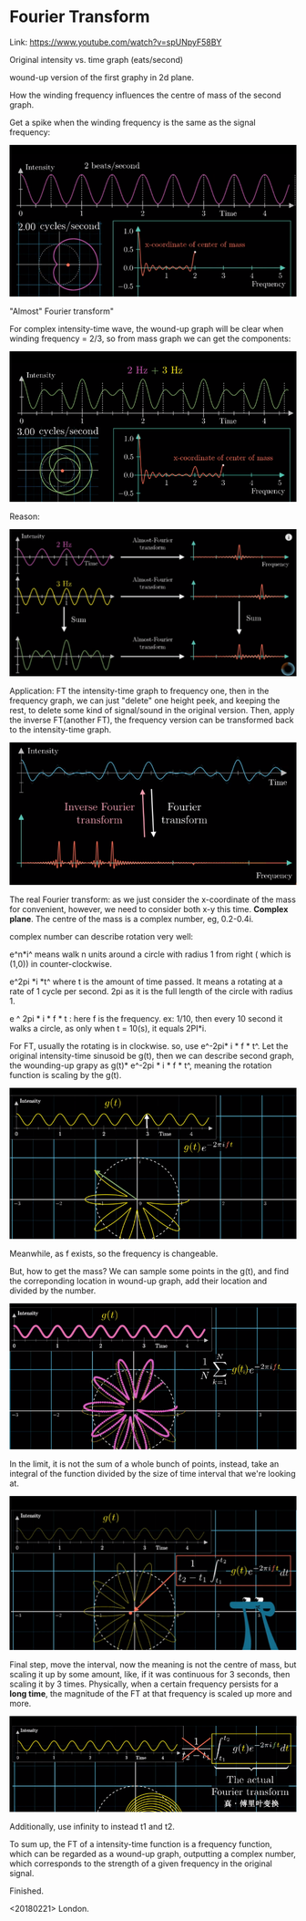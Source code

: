 # Fourier Transform



Link: https://www.youtube.com/watch?v=spUNpyF58BY

Original intensity vs. time graph (eats/second)

wound-up version of the first graphy in 2d plane.

How the winding frequency influences the centre of mass of the second graph.



Get a spike when the winding frequency is the same as the signal frequency:

![](FourierTransform_3blue1brown_1.png)

"Almost" Fourier transform"





For complex intensity-time wave, the wound-up graph will be clear when winding frequency = 2/3, so from mass graph we can get the components:

![](FourierTransform_3blue1brown_2.png)

Reason:

![](FourierTransform_3blue1brown_3.png)



Application: FT the intensity-time graph to frequency one, then in the frequency graph, we can just "delete" one height peek, and keeping the rest, to delete some kind of signal/sound in the original version. Then, apply the inverse FT(another FT), the frequency version can be transformed back to the intensity-time graph.

![](FourierTransform_3blue1brown_4.png)





The real Fourier transform: as we just consider the x-coordinate of the mass for convenient, however, we need to consider both x-y this time. **Complex plane**. The centre of the mass is a complex number, eg, 0.2-0.4i.

complex number can describe rotation very well:

e^n*i^    means walk n units around a circle with radius 1 from right ( which is (1,0)) in counter-clockwise.

e^2pi *i *t^ where t is the amount of time passed. It means a rotating at a rate of 1 cycle per second. 2pi as it is the full length of the circle with radius 1.

e ^ 2pi * i * f * t : here f is the frequency. ex: 1/10, then every 10 second it walks a circle, as only when t = 10(s), it equals 2PI*i.

For FT, usually the rotating is in clockwise. so, use e^-2pi* i * f * t^. Let the original intensity-time sinusoid be g(t), then we can describe second graph, the wounding-up grapy as  g(t)* e^-2pi * i * f * t^, meaning the rotation function is scaling by the g(t).

![](FourierTransform_3blue1brown_5.png)



Meanwhile, as f exists, so the frequency is changeable.

But, how to get the mass? We can sample some points in the g(t), and find the correponding location in wound-up graph, add their location and divided by the number.

![](FourierTransform_3blue1brown_6.png)



In the limit, it is not the sum of a whole bunch of points, instead, take an integral of the function divided by the size of time interval that we're looking at.

![](FourierTransform_3blue1brown_7.png)



Final step, move the interval, now the meaning is not the centre of mass, but scaling it up by some amount, like, if it was continuous for 3 seconds, then scaling it by 3 times. Physically, when a certain frequency persists for a **long time**,  the magnitude of the FT at that frequency is scaled up more and more.

![](FourierTransform_3blue1brown_8.png)

Additionally, use infinity to instead t1 and t2.

To sum up, the FT of a intensity-time function is a frequency function, which can be regarded as a wound-up graph, outputting a complex number, which corresponds to the strength of a given frequency in the original signal.



Finished.

<20180221> London.